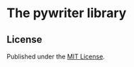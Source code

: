 # The pywriter library


## License

Published under the [MIT License](http://www.opensource.org/licenses/mit-license.php).
